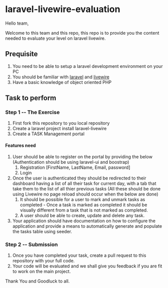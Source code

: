 # laravel-livewire-evaluation
Hello team,

Welcome to this team and this repo, this repo is to provide you the content needed to evaluate your level on laravel livewire. 

## Prequisite
1. You need to be able to setup a laravel development environment on your PC
2. You should be familiar with [laravel](https://laravel.com/documentation) and [livewire](https://laravel-livewire.com/docs/2.x/quickstart#install-livewire)
3. Have a basic knowledge of object oriented PHP

## Task to perform 
### Step 1 -- The Exercise
1. First fork this repository to you local repository
2. Create a laravel project install laravel-livewire
3. Create a TASK Management portal 

 #### Features need
 1. User should be able to register on the portal by providing the below (Authentication should be using laravel-ui and boostrap)
    1. Registration [FirstName, LastName, Email, password]
    2. Login 
 2. Once the user is authenticated they should be redirected to their dashboard having a list of all their task for current day, with a tab that take them to the list of all thier previous tasks (All these should be done using Livewire no page reload should occur when the below are done)
    1. It should be possible for a user to mark and unmark tasks as completed - Once a task is marked as completed it should be visually different from a task that is not marked as completed. 
    2. A user should be able to create, update and delete any task. 
  3. Your application should have documentation on how to configure the application and provide a means to automatically generate and populate the tasks table using seeder. 
  
 ### Step 2 -- Submission
 1. Once you have completed your task, create a pull request to this repository with your full code. 
 2. Your code will be evaluated and we shall give you feedback if you are fit to work on the main project.
 
 Thank You and Goodluck to all.
